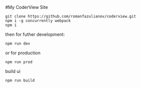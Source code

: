#My CoderView Site

    git clone https://github.com/romanfazulianov/coderview.git
    npm i -g concurrently webpack
    npm i

then for futher development:

    npm run dev

or for production

    npm run prod

build ui

    npm run build